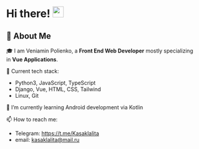 
# Hi there! <img src="https://media.giphy.com/media/hvRJCLFzcasrR4ia7z/giphy.gif" width="29px" height="29px">

## 🚀 About Me

🎓 I am Veniamin Polienko, a **Front End Web Developer** mostly specializing in **Vue Applications**.

🌱 Current tech stack:
- Python3, JavaScript, TypeScript
- Django, Vue, HTML, CSS, Tailwind
- Linux, Git

🔭 I’m currently learning Android development via Kotlin

📫 How to reach me:
- Telegram: https://t.me/Kasaklalita
- email: kasaklalita@mail.ru

<!--
**Kasaklalita/Kasaklalita** is a ✨ _special_ ✨ repository because its `README.md` (this file) appears on your GitHub profile.

Here are some ideas to get you started:

- 🔭 I’m currently working on ...
- 🌱 I’m currently learning ...
- 👯 I’m looking to collaborate on ...
- 🤔 I’m looking for help with ...
- 💬 Ask me about ...
- 📫 How to reach me: ...
- 😄 Pronouns: ...
- ⚡ Fun fact: ...
-->
